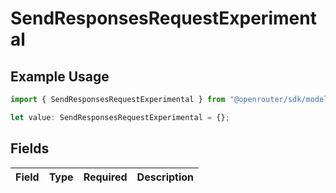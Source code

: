 # SendResponsesRequestExperimental

## Example Usage

```typescript
import { SendResponsesRequestExperimental } from "@openrouter/sdk/models/operations";

let value: SendResponsesRequestExperimental = {};
```

## Fields

| Field       | Type        | Required    | Description |
| ----------- | ----------- | ----------- | ----------- |